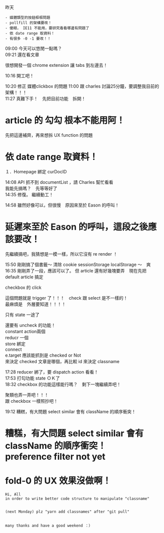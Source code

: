 
昨天
```
- 媒體類型的按鈕框框問題
- pollfill 的架構要改！
- 傻眼， IE11 不能用，要研究看看哪邊有問題了
- 依 date range 取資料！
- 有很多 -0 -1 要改！！
```

09:00 今天可以悠閒一點嗎？  
09:21 還在看文章

很想開發一個 chrome extension 讓 tabs 到左邊去！    

10:16 開工吧！  

10:20 修正 媒體clickbox 的問題
11:00 跟 charles 討論25分鐘，要調整我目前的架構！！！  
11:27 真難下手！　先把目前功能　拆開！  



# article 的 勾勾 根本不能用阿！   
先把這邊補齊，再來想拆 UX function 的問題  


# 依 date range 取資料！


１．Homepage 綁定 curDocID  

14:08 API 抓不到 documentList ，請 Charles 幫忙看看  
      我能先搞嗎？　先等等好了  
14:35 修復。 繼續動工！  
  
14:58 雖然好像可以，但很慢　原因來至於 Eason 的呼叫！  

# 延遲來至於 Eason 的呼叫，這段之後應該要改！  
先繼續搞吧，我猜想是一模一樣，所以它沒有 re render ！  

15:50 剛剛搞了個書籤～ 清除 cookie sessionStorage localStorage ～　爽  
16:35 剛剛弄了一段，應該可以了。 但 article 還有好幾塊要弄　現在先把 default article 搞定  

checkbox 的 click  

這個問題就是 trigger 了！！！　check 跟 select 是不一樣的！  
最麻煩是　外層要知道！！！！  

只有 state 一途了  

還要有 uncheck 的功能！  
constant action兩個  
reducr 一個  
store 綁定  
connect  
e.target 應該能抓到是 checked or Not  
來決定 checked 文章是哪個，再比較 id 來決定 classname  


17:28 reducer 綁了，要 dispatch action 看看！  
17:53 打勾功能 state ＯＫ了  
18:32 checkbox 的功能這樣能行嗎？　剩下一塊繼續弄吧！  

聚類也弄一弄吧！！！  
跟 checkbox 一樣照抄吧！  

19:12 糟糕，有大問題 select similar 會有 className 的順序衝突！  

# 糟糕，有大問題 select similar 會有 className 的順序衝突！　preference filter not yet
# fold-0 的 UX 效果沒做啊！
```
Hi, All
in order to write better code structure to manipulate "classname"


(next Monday) plz "yarn add classnames" after "git pull"


many thanks and have a good weekend ：）
```



